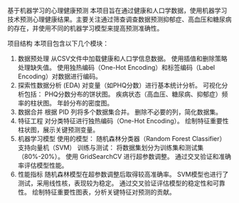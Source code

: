 基于机器学习的心理健康预测
本项目旨在通过健康和人口学数据，使用机器学习技术预测心理健康结果。主要关注通过筛查调查数据预测抑郁症、高血压和糖尿病的存在，并使用不同的机器学习模型来提高预测准确性。

项目结构
本项目包含以下几个模块：
1. 数据预处理
从CSV文件中加载健康和人口学信息数据。
使用插值和删除策略处理缺失值。
使用独热编码（One-Hot Encoding）和标签编码（Label Encoding）对数据进行编码。
2. 探索性数据分析 (EDA)
对变量（如PHQ分数）进行基本统计分析。
可视化分析包括：
PHQ分数分布的饼状图。
疾病状态（高血压、糖尿病、抑郁症）频率的柱状图。
年龄分布的密度图。
3. 数据合并
根据 PID 列将多个数据集合并。
删除不必要的列，简化数据集。
4. 特征工程
对分类特征进行独热编码（One-Hot Encoding）。
绘制特征重要性柱状图，展示关键预测变量。
5. 机器学习模型
使用的模型：
随机森林分类器（Random Forest Classifier）
支持向量机（SVM）
训练与测试：
将数据集划分为训练集和测试集（80%-20%）。
使用 GridSearchCV 进行超参数调整。
通过交叉验证和准确率评估模型性能。
6. 性能指标
随机森林模型在超参数调整后取得较高准确率。
SVM模型也进行了测试，采用线性核，表现较为稳定。
通过交叉验证评估模型的稳定性和可靠性。
绘制特征重要性图表，分析关键特征对预测的贡献。

